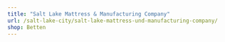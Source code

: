 ```yaml
---
title: "Salt Lake Mattress & Manufacturing Company"
url: /salt-lake-city/salt-lake-mattress-und-manufacturing-company/
shop: Betten
---
```

